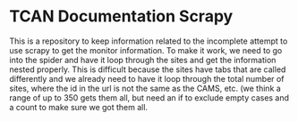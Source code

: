 TCAN Documentation Scrapy
==================

This is a repository to keep information related to the incomplete attempt to use scrapy to get the monitor information.
To make it work, we need to go into the spider and have it loop through the sites and get the information nested properly. This is difficult because the sites have tabs that are called differently and we already need to have it loop through the total number of sites, where the id in the url is not the same as the CAMS, etc. (we think a range of up to 350 gets them all, but need an if to exclude empty cases and a count to make sure we got them all.



